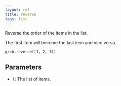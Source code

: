 ```yaml
---
layout: ref
title: reverse
tags: list
---
```

Reverse the order of the items in the list.

The first item will become the last item and vice versa.

    grob.reverse([1, 2, 3])

## Parameters
- `l`: The list of items.
